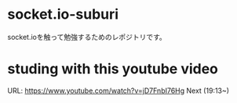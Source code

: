 # socket.io-suburi
socket.ioを触って勉強するためのレポジトリです。

# studing with this youtube video
URL: https://www.youtube.com/watch?v=jD7FnbI76Hg
Next (19:13~)
